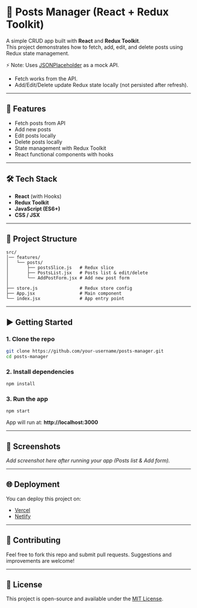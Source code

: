# 📌 Posts Manager (React + Redux Toolkit)

A simple CRUD app built with **React** and **Redux Toolkit**.  
This project demonstrates how to fetch, add, edit, and delete posts using Redux state management.  

⚡ Note: Uses [JSONPlaceholder](https://jsonplaceholder.typicode.com/) as a mock API.  
- Fetch works from the API.  
- Add/Edit/Delete update Redux state locally (not persisted after refresh).  

---

## 🚀 Features
- Fetch posts from API
- Add new posts
- Edit posts locally
- Delete posts locally
- State management with Redux Toolkit
- React functional components with hooks

---

## 🛠️ Tech Stack
- **React** (with Hooks)
- **Redux Toolkit**
- **JavaScript (ES6+)**
- **CSS / JSX**

---

## 📂 Project Structure
```
src/
│── features/
│   └── posts/
│       ├── postsSlice.js   # Redux slice
│       ├── PostsList.jsx   # Posts list & edit/delete
│       └── AddPostForm.jsx # Add new post form
│
├── store.js                # Redux store config
├── App.jsx                 # Main component
└── index.jsx               # App entry point
```

---

## ▶️ Getting Started

### 1. Clone the repo
```bash
git clone https://github.com/your-username/posts-manager.git
cd posts-manager
```

### 2. Install dependencies
```bash
npm install
```

### 3. Run the app
```bash
npm start
```

App will run at: **http://localhost:3000**

---

## 📸 Screenshots

_Add screenshot here after running your app (Posts list & Add form)._

---

## 🌐 Deployment
You can deploy this project on:
- [Vercel](https://vercel.com)
- [Netlify](https://www.netlify.com/)

---

## 🤝 Contributing
Feel free to fork this repo and submit pull requests. Suggestions and improvements are welcome!

---

## 📜 License
This project is open-source and available under the [MIT License](LICENSE).
